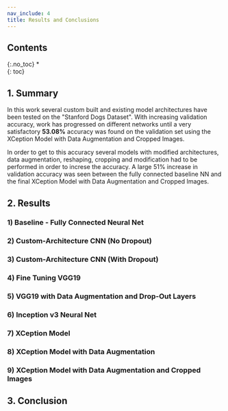 ```yaml
---
nav_include: 4
title: Results and Conclusions
---
```


## Contents
{:.no_toc}
*  
{: toc}

## 1. Summary

In this work several custom built and existing model architectures have been tested on the "Stanford Dogs Dataset". With increasing validation accuracy, work has progressed on different networks until a very satisfactory **53.08%** accuracy was found on the validation set using the XCeption Model with Data Augmentation and Cropped Images. 

In order to get to this accuracy several models with modified architectures, data augmentation, reshaping, cropping and modification had to be performed in order to increse the accuracy. A large 51% increase in validation accuracy was seen between the fully connected baseline NN and the final XCeption Model with Data Augmentation and Cropped Images.


## 2. Results

### 1) Baseline - Fully Connected Neural Net
### 2) Custom-Architecture CNN (No Dropout)
### 3) Custom-Architecture CNN (With Dropout)	
### 4) Fine Tuning VGG19
### 5) VGG19 with Data Augmentation and Drop-Out Layers
### 6) Inception v3 Neural Net
### 7) XCeption Model
### 8) XCeption Model with Data Augmentation
### 9) XCeption Model with Data Augmentation and Cropped Images

## 3. Conclusion